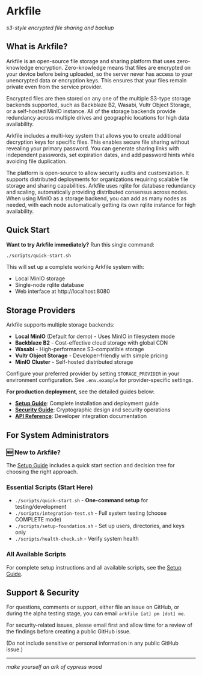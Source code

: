 # Arkfile

*s3-style encrypted file sharing and backup*

## What is Arkfile?

Arkfile is an open-source file storage and sharing platform that uses zero-knowledge encryption. Zero-knowledge means that files are encrypted on your device before being uploaded, so the server never has access to your unencrypted data or encryption keys. This ensures that your files remain private even from the service provider.

Encrypted files are then stored on any one of the multiple S3-type storage backends supported, such as Backblaze B2, Wasabi, Vultr Object Storage, or a self-hosted MinIO instance. All of the storage backends provide redundancy across multiple drives and geographic locations for high data availability.

Arkfile includes a multi-key system that allows you to create additional decryption keys for specific files. This enables secure file sharing without revealing your primary password. You can generate sharing links with independent passwords, set expiration dates, and add password hints while avoiding file duplication.

The platform is open-source to allow security audits and customization. It supports distributed deployments for organizations requiring scalable file storage and sharing capabilities. Arkfile uses rqlite for database redundancy and scaling, automatically providing distributed consensus across nodes. When using MinIO as a storage backend, you can add as many nodes as needed, with each node automatically getting its own rqlite instance for high availability.

## Quick Start

**Want to try Arkfile immediately?** Run this single command:

```bash
./scripts/quick-start.sh
```

This will set up a complete working Arkfile system with:
- Local MinIO storage
- Single-node rqlite database  
- Web interface at http://localhost:8080

## Storage Providers

Arkfile supports multiple storage backends:

- **Local MinIO** (Default for demo) - Uses MinIO in filesystem mode
- **Backblaze B2** - Cost-effective cloud storage with global CDN
- **Wasabi** - High-performance S3-compatible storage
- **Vultr Object Storage** - Developer-friendly with simple pricing
- **MinIO Cluster** - Self-hosted distributed storage

Configure your preferred provider by setting `STORAGE_PROVIDER` in your environment configuration. See `.env.example` for provider-specific settings.

**For production deployment**, see the detailed guides below:

- **[Setup Guide](docs/setup.md)**: Complete installation and deployment guide
- **[Security Guide](docs/security.md)**: Cryptographic design and security operations
- **[API Reference](docs/api.md)**: Developer integration documentation

## For System Administrators

### 🆕 New to Arkfile?
The [Setup Guide](docs/setup.md) includes a quick start section and decision tree for choosing the right approach.

### Essential Scripts (Start Here)
- `./scripts/quick-start.sh` - **One-command setup** for testing/development
- `./scripts/integration-test.sh` - Full system testing (choose COMPLETE mode)
- `./scripts/setup-foundation.sh` - Set up users, directories, and keys only
- `./scripts/health-check.sh` - Verify system health

### All Available Scripts
For complete setup instructions and all available scripts, see the [Setup Guide](docs/setup.md).

## Support & Security

For questions, comments or support, either file an issue on GitHub, or during the alpha testing stage, you can email `arkfile [at] pm [dot] me`.

For security-related issues, please email first and allow time for a review of the findings before creating a public GitHub issue.

(Do not include sensitive or personal information in any public GitHub issue.)

---

*make yourself an ark of cypress wood*

